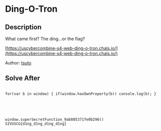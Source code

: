 # Ding-O-Tron  

[](https://github.com/jselliott/SIV-US-Cyber-Open/tree/main/challenges/Web/ding-o-tron#ding-o-tron)

## Description

[](https://github.com/jselliott/SIV-US-Cyber-Open/tree/main/challenges/Web/ding-o-tron#description)

What came first? The ding...or the flag?

[https://uscybercombine-s4-web-ding-o-tron.chals.io/](https://uscybercombine-s4-web-ding-o-tron.chals.io/)

Author: [tsuto](https://github.com/jselliott)


## Solve After
```

for(var b in window) { if(window.hasOwnProperty(b)) console.log(b); }





window.superSecretFunction_9ab885371fe0b296()
SIVUSCG{d1ng_d1ng_d1ng_d1ng}
```


